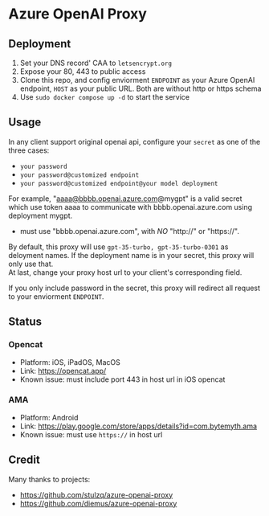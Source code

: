 # Azure OpenAI Proxy

## Deployment

1. Set your DNS record' CAA to `letsencrypt.org`
2. Expose your 80, 443 to public access
3. Clone this repo, and config enviorment `ENDPOINT` as your Azure OpenAI endpoint, `HOST` as your public URL. Both are without http or https schema
4. Use `sudo docker compose up -d` to start the service

## Usage
In any client support original openai api, configure your `secret` as one of the three cases:   
 - `your password`   
 - `your password@customized endpoint`
 - `your password@customized endpoint@your model deployment`     

For example, "aaaa@bbbb.openai.azure.com@mygpt" is a valid secret which use token aaaa to communicate with bbbb.openai.azure.com using deployment mygpt.   
 - must use "bbbb.openai.azure.com", with *NO* "http://" or "https://".

By default, this proxy will use `gpt-35-turbo, gpt-35-turbo-0301` as deloyment names. If the deployment name is in your secret, this proxy will only use that.   
At last, change your proxy host url to your client's corresponding field.   

If you only include password in the secret, this proxy will redirect all request to your enviorment `ENDPOINT`.

## Status
### Opencat
 - Platform: iOS, iPadOS, MacOS
 - Link: https://opencat.app/   
 - Known issue: must include port 443 in host url in iOS opencat  

### AMA
 - Platform: Android
 - Link: https://play.google.com/store/apps/details?id=com.bytemyth.ama   
 - Known issue: must use `https://` in host url

## Credit

Many thanks to projects: 
- https://github.com/stulzq/azure-openai-proxy
- https://github.com/diemus/azure-openai-proxy
